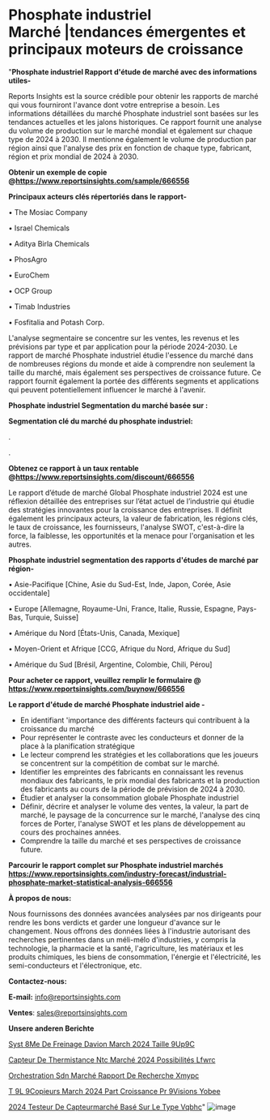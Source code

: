 # Phosphate industriel Marché |tendances émergentes et principaux moteurs de croissance

"<strong>Phosphate industriel Rapport d'étude de marché avec des informations utiles-</strong>

Reports Insights est la source crédible pour obtenir les rapports de marché qui vous fourniront l'avance dont votre entreprise a besoin. Les informations détaillées du marché Phosphate industriel sont basées sur les tendances actuelles et les jalons historiques. Ce rapport fournit une analyse du volume de production sur le marché mondial et également sur chaque type de 2024 à 2030. Il mentionne également le volume de production par région ainsi que l'analyse des prix en fonction de chaque type, fabricant, région et prix mondial de 2024 à 2030.

<strong><b>Obtenir un exemple de copie @</b></strong><a href=https://www.reportsinsights.com/sample/666556><strong><b>https://www.reportsinsights.com/sample/666556</b></strong></a>

<b>Principaux acteurs clés répertoriés dans le rapport-</b>

<b> </b>• The Mosiac Company

• Israel Chemicals

• Aditya Birla Chemicals

• PhosAgro

• EuroChem

• OCP Group

• Timab Industries

• Fosfitalia and Potash Corp.

L'analyse segmentaire se concentre sur les ventes, les revenus et les prévisions par type et par application pour la période 2024-2030. Le rapport de marché Phosphate industriel étudie l'essence du marché dans de nombreuses régions du monde et aide à comprendre non seulement la taille du marché, mais également ses perspectives de croissance future. Ce rapport fournit également la portée des différents segments et applications qui peuvent potentiellement influencer le marché à l'avenir.

<strong>Phosphate industriel Segmentation du marché basée sur :</strong>

<strong> Segmentation clé du marché du phosphate industriel: </strong>

.

.

<strong><b>Obtenez ce rapport à un taux rentable @</b></strong><a href=https://www.reportsinsights.com/discount/666556><strong><b>https://www.reportsinsights.com/discount/666556</b></strong></a>

Le rapport d’étude de marché Global Phosphate industriel 2024 est une réflexion détaillée des entreprises sur l’état actuel de l’industrie qui étudie des stratégies innovantes pour la croissance des entreprises. Il définit également les principaux acteurs, la valeur de fabrication, les régions clés, le taux de croissance, les fournisseurs, l'analyse SWOT, c'est-à-dire la force, la faiblesse, les opportunités et la menace pour l'organisation et les autres.

<strong>Phosphate industriel segmentation des rapports d'études de marché par région-</strong>

• Asie-Pacifique [Chine, Asie du Sud-Est, Inde, Japon, Corée, Asie occidentale]

• Europe [Allemagne, Royaume-Uni, France, Italie, Russie, Espagne, Pays-Bas, Turquie, Suisse]

• Amérique du Nord [États-Unis, Canada, Mexique]

• Moyen-Orient et Afrique [CCG, Afrique du Nord, Afrique du Sud]

• Amérique du Sud [Brésil, Argentine, Colombie, Chili, Pérou]

<strong>Pour acheter ce rapport, veuillez remplir le formulaire @   <a href=https://www.reportsinsights.com/buynow/666556>https://www.reportsinsights.com/buynow/666556</a></strong>

<strong>Le rapport d'étude de marché Phosphate industriel aide -</strong>
<ul>
  <li>En identifiant 'importance des différents facteurs qui contribuent à la croissance du marché</li>
  <li>Pour représenter le contraste avec les conducteurs et donner de la place à la planification stratégique</li>
  <li>Le lecteur comprend les stratégies et les collaborations que les joueurs se concentrent sur la compétition de combat sur le marché.</li>
  <li>Identifier les empreintes des fabricants en connaissant les revenus mondiaux des fabricants, le prix mondial des fabricants et la production des fabricants au cours de la période de prévision de 2024 à 2030.</li>
  <li>Étudier et analyser la consommation globale Phosphate industriel</li>
  <li>Définir, décrire et analyser le volume des ventes, la valeur, la part de marché, le paysage de la concurrence sur le marché, l'analyse des cinq forces de Porter, l'analyse SWOT et les plans de développement au cours des prochaines années.</li>
  <li>Comprendre la taille du marché et ses perspectives de croissance future.</li>
</ul>

<strong>Parcourir le rapport complet sur Phosphate industriel marchés <a href=https://www.reportsinsights.com/industry-forecast/industrial-phosphate-market-statistical-analysis-666556>https://www.reportsinsights.com/industry-forecast/industrial-phosphate-market-statistical-analysis-666556</a></strong>

<strong>À propos de nous:</strong>

Nous fournissons des données avancées analysées par nos dirigeants pour rendre les bons verdicts et garder une longueur d'avance sur le changement. Nous offrons des données liées à l'industrie autorisant des recherches pertinentes dans un méli-mélo d'industries, y compris la technologie, la pharmacie et la santé, l'agriculture, les matériaux et les produits chimiques, les biens de consommation, l'énergie et l'électricité, les semi-conducteurs et l'électronique, etc.

<strong>Contactez-nous:</strong>

<strong>E-mail:</strong> <a href=mailto:info@reportsinsights.com>info@reportsinsights.com</a>

<strong>Ventes</strong>: <a href=mailto:sales@reportsinsights.com>sales@reportsinsights.com</a>

<strong>Unsere anderen Berichte</strong>

<a href=https://www.linkedin.com/pulse/syst%C3%A8me-de-freinage-davion-march%C3%A9-2024-taille-9up9c/>Syst 8Me De Freinage Davion March 2024 Taille 9Up9C</a>

<a href=https://www.linkedin.com/pulse/capteur-de-thermistance-ntc-marché-2024-possibilités-lfwrc/>Capteur De Thermistance Ntc Marché 2024 Possibilités Lfwrc</a>

<a href=https://www.linkedin.com/pulse/orchestration-sdn-marché-rapport-de-recherche-xmypc/>Orchestration Sdn Marché Rapport De Recherche Xmypc</a>

<a href=https://www.linkedin.com/pulse/t%C3%A9l%C3%A9copieurs-march%C3%A9-2024-part-croissance-pr%C3%A9visions-yobee/>T 9L 9Copieurs March 2024 Part Croissance Pr 9Visions Yobee</a>

<a href=https://www.linkedin.com/pulse/2024-testeur-de-capteurmarché-basé-sur-le-type-vqbhc/>2024 Testeur De Capteurmarché Basé Sur Le Type Vqbhc</a>"
![image](https://github.com/daminid12/RImarketreport/assets/158430485/1a7ebb52-d5e2-413b-b93e-29ed91e1d7eb)
